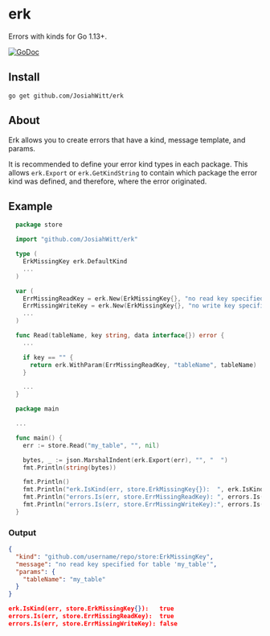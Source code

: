 # erk
Errors with kinds for Go 1.13+.

[![GoDoc](https://godoc.org/github.com/JosiahWitt/erk?status.svg)](https://godoc.org/github.com/JosiahWitt/erk)

## Install
```
go get github.com/JosiahWitt/erk
```

## About
Erk allows you to create errors that have a kind, message template, and params.

It is recommended to define your error kind types in each package.
This allows `erk.Export` or `erk.GetKindString` to contain which package the error kind was defined, and therefore, where the error originated.

## Example

```go
  package store

  import "github.com/JosiahWitt/erk"

  type (
    ErkMissingKey erk.DefaultKind
    ...
  )

  var (
    ErrMissingReadKey = erk.New(ErkMissingKey{}, "no read key specified for table '{{.tableName}}'")
    ErrMissingWriteKey = erk.New(ErkMissingKey{}, "no write key specified for table '{{.tableName}}'")
    ...
  )

  func Read(tableName, key string, data interface{}) error {
    ...

    if key == "" {
      return erk.WithParam(ErrMissingReadKey, "tableName", tableName)
    }

    ...
  }
```


```go
  package main

  ...

  func main() {
    err := store.Read("my_table", "", nil)

    bytes, _ := json.MarshalIndent(erk.Export(err), "", "  ")
    fmt.Println(string(bytes))

    fmt.Println()
    fmt.Println("erk.IsKind(err, store.ErkMissingKey{}):  ", erk.IsKind(err, store.ErkMissingKey{}))
    fmt.Println("errors.Is(err, store.ErrMissingReadKey): ", errors.Is(err, store.ErrMissingReadKey))
    fmt.Println("errors.Is(err, store.ErrMissingWriteKey):", errors.Is(err, store.ErrMissingWriteKey))
  }
```

### Output
```json
{
  "kind": "github.com/username/repo/store:ErkMissingKey",
  "message": "no read key specified for table 'my_table'",
  "params": {
    "tableName": "my_table"
  }
}

erk.IsKind(err, store.ErkMissingKey{}):   true
errors.Is(err, store.ErrMissingReadKey):  true
errors.Is(err, store.ErrMissingWriteKey): false
```
